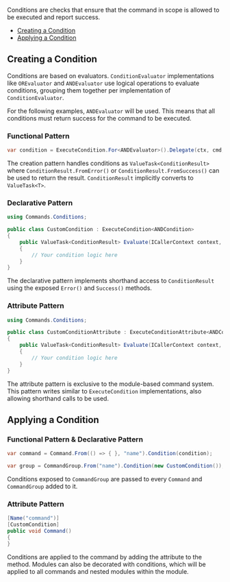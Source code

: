 Conditions are checks that ensure that the command in scope is allowed to be executed and report success. 

- [Creating a Condition](#creating-a-condition)
- [Applying a Condition](#applying-a-condition)

## Creating a Condition

Conditions are based on evaluators. 
`ConditionEvaluator` implementations like `OREvaluator` and `ANDEvaluator` use logical operations to evaluate conditions, grouping them together per implementation of `ConditionEvaluator`.

For the following examples, `ANDEvaluator` will be used. This means that all conditions must return success for the command to be executed.

### Functional Pattern

```cs
var condition = ExecuteCondition.For<ANDEvaluator>().Delegate(ctx, cmd, services) => ...);
```

The creation pattern handles conditions as `ValueTask<ConditionResult>` where `ConditionResult.FromError()` or `ConditionResult.FromSuccess()` can be used to return the result. 
`ConditionResult` implicitly converts to `ValueTask<T>`.

### Declarative Pattern

```cs
using Commands.Conditions;

public class CustomCondition : ExecuteCondition<ANDCondition>
{
	public ValueTask<ConditionResult> Evaluate(ICallerContext context, Command command, IServiceProvider services)
	{
		// Your condition logic here
	}
}
```

The declarative pattern implements shorthand access to `ConditionResult` using the exposed `Error()` and `Success()` methods.

### Attribute Pattern

```cs
using Commands.Conditions;

public class CustomConditionAttribute : ExecuteConditionAttribute<ANDCondition>
{
	public ValueTask<ConditionResult> Evaluate(ICallerContext context, Command command, IServiceProvider services)
	{
		// Your condition logic here
	}
}
```

The attribute pattern is exclusive to the module-based command system. 
This pattern writes similar to `ExecuteCondition` implementations, also allowing shorthand calls to be used.

## Applying a Condition

### Functional Pattern & Declarative Pattern

```cs
var command = Command.From(() => { }, "name").Condition(condition);
```
```cs
var group = CommandGroup.From("name").Condition(new CustomCondition());
```

Conditions exposed to `CommandGroup` are passed to every `Command` and `CommandGroup` added to it.

### Attribute Pattern

```cs
[Name("command")]
[CustomCondition]
public void Command()
{
}
```

Conditions are applied to the command by adding the attribute to the method. 
Modules can also be decorated with conditions, which will be applied to all commands and nested modules within the module.
